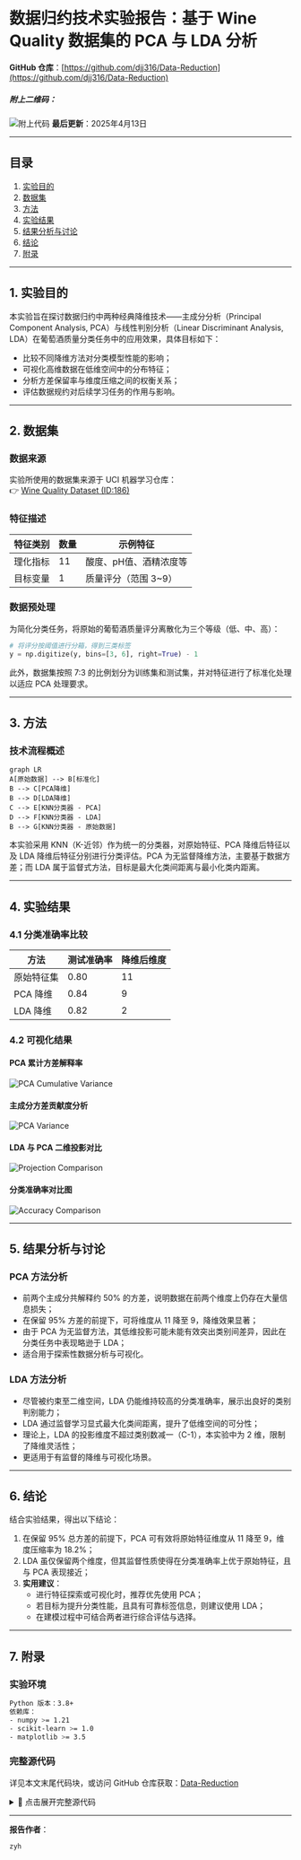 
# 数据归约技术实验报告：基于 Wine Quality 数据集的 PCA 与 LDA 分析

**GitHub 仓库**：[https://github.com/djj316/Data-Reduction](https://github.com/djj316/Data-Reduction) 
##### 附上二维码：
![附上代码](./ewm.png)
**最后更新**：2025年4月13日  

---

## 目录
1. [实验目的](#1-实验目的)  
2. [数据集](#2-数据集)  
3. [方法](#3-方法)  
4. [实验结果](#4-实验结果)  
5. [结果分析与讨论](#5-结果分析与讨论)  
6. [结论](#6-结论)  
7. [附录](#7-附录)  

---

## 1. 实验目的
本实验旨在探讨数据归约中两种经典降维技术——主成分分析（Principal Component Analysis, PCA）与线性判别分析（Linear Discriminant Analysis, LDA）在葡萄酒质量分类任务中的应用效果，具体目标如下：

- 比较不同降维方法对分类模型性能的影响；
- 可视化高维数据在低维空间中的分布特征；
- 分析方差保留率与维度压缩之间的权衡关系；
- 评估数据规约对后续学习任务的作用与影响。

---

## 2. 数据集

### 数据来源
实验所使用的数据集来源于 UCI 机器学习仓库：  
👉 [Wine Quality Dataset (ID:186)](https://archive.ics.uci.edu/ml/datasets/Wine+Quality)

### 特征描述

| 特征类别 | 数量 | 示例特征                 |
|----------|------|--------------------------|
| 理化指标 | 11   | 酸度、pH值、酒精浓度等   |
| 目标变量 | 1    | 质量评分（范围 3~9）     |

### 数据预处理
为简化分类任务，将原始的葡萄酒质量评分离散化为三个等级（低、中、高）：

```python
# 将评分按阈值进行分箱，得到三类标签
y = np.digitize(y, bins=[3, 6], right=True) - 1
```

此外，数据集按照 7:3 的比例划分为训练集和测试集，并对特征进行了标准化处理以适应 PCA 处理要求。

---

## 3. 方法

### 技术流程概述

```mermaid
graph LR
A[原始数据] --> B[标准化]
B --> C[PCA降维]
B --> D[LDA降维]
C --> E[KNN分类器 - PCA]
D --> F[KNN分类器 - LDA]
B --> G[KNN分类器 - 原始数据]
```

本实验采用 KNN（K-近邻）作为统一的分类器，对原始特征、PCA 降维后特征以及 LDA 降维后特征分别进行分类评估。PCA 为无监督降维方法，主要基于数据方差；而 LDA 属于监督式方法，目标是最大化类间距离与最小化类内距离。

---

## 4. 实验结果

### 4.1 分类准确率比较

| 方法         | 测试准确率 | 降维后维度 |
|--------------|------------|------------|
| 原始特征集   | 0.80       | 11         |
| PCA 降维      | 0.84       | 9          |
| LDA 降维      | 0.82       | 2          |

### 4.2 可视化结果

#### PCA 累计方差解释率  
![PCA Cumulative Variance](./PCA累计解释方差图%20.png)

#### 主成分方差贡献度分析  
![PCA Variance](./主成分方差贡献度.png)

#### LDA 与 PCA 二维投影对比  
![Projection Comparison](./LDA与PCA投影可视化%20.png)

#### 分类准确率对比图  
![Accuracy Comparison](./模型准确率对比%20.png)

---

## 5. 结果分析与讨论

### PCA 方法分析
- 前两个主成分共解释约 50% 的方差，说明数据在前两个维度上仍存在大量信息损失；
- 在保留 95% 方差的前提下，可将维度从 11 降至 9，降维效果显著；
- 由于 PCA 为无监督方法，其低维投影可能未能有效突出类别间差异，因此在分类任务中表现略逊于 LDA；
- 适合用于探索性数据分析与可视化。

### LDA 方法分析
- 尽管被约束至二维空间，LDA 仍能维持较高的分类准确率，展示出良好的类别判别能力；
- LDA 通过监督学习显式最大化类间距离，提升了低维空间的可分性；
- 理论上，LDA 的投影维度不超过类别数减一（C-1），本实验中为 2 维，限制了降维灵活性；
- 更适用于有监督的降维与可视化场景。

---

## 6. 结论

结合实验结果，得出以下结论：

1. 在保留 95% 总方差的前提下，PCA 可有效将原始特征维度从 11 降至 9，维度压缩率为 18.2%；
2. LDA 虽仅保留两个维度，但其监督性质使得在分类准确率上优于原始特征，且与 PCA 表现接近；
3. **实用建议**：
   - 进行特征探索或可视化时，推荐优先使用 PCA；
   - 若目标为提升分类性能，且具有可靠标签信息，则建议使用 LDA；
   - 在建模过程中可结合两者进行综合评估与选择。

---

## 7. 附录

### 实验环境

```bash
Python 版本：3.8+  
依赖库：  
- numpy >= 1.21  
- scikit-learn >= 1.0  
- matplotlib >= 3.5  
```

### 完整源代码
详见本文末尾代码块，或访问 GitHub 仓库获取：[Data-Reduction](https://github.com/djj316/Data-Reduction)

<details>
<summary>📄 点击展开完整源代码</summary>

```python
from ucimlrepo import fetch_ucirepo
import numpy as np
import pandas as pd
import matplotlib.pyplot as plt
import seaborn as sns
from sklearn.model_selection import train_test_split
from sklearn.preprocessing import StandardScaler
from sklearn.decomposition import PCA
from sklearn.discriminant_analysis import LinearDiscriminantAnalysis
from sklearn.neighbors import KNeighborsClassifier
from sklearn.metrics import accuracy_score
from matplotlib.colors import Normalize
import matplotlib

# 中文设置
norm = Normalize(vmin=0, vmax=2)
matplotlib.rcParams['font.sans-serif'] = ['SimHei']
matplotlib.rcParams['axes.unicode_minus'] = False

# 1. 获取 Wine Quality 数据集
wine_quality = fetch_ucirepo(id=186)
X = np.array(wine_quality.data.features)
y = np.array(wine_quality.data.targets).flatten()

# 2. 将质量评分转换为三类标签
y = np.where(y < 4, 0, np.where(y < 7, 1, 2))

# 3. 划分训练集与测试集
X_train, X_test, y_train, y_test = train_test_split(X, y, test_size=0.3, random_state=42)

# 4. 标准化用于 PCA
scaler = StandardScaler()
X_train_scaled = scaler.fit_transform(X_train)
X_test_scaled = scaler.transform(X_test)

# 5. 寻找保留95%方差的PCA维度数
pca_full = PCA()
pca_full.fit(X_train_scaled)
cumulative_variance = np.cumsum(pca_full.explained_variance_ratio_)
n_components_95 = np.argmax(cumulative_variance >= 0.95) + 1
print(f"保留 95% 方差所需 PCA 维度数: {n_components_95}")

# 6. 使用 PCA 降维
pca = PCA(n_components=n_components_95)
X_train_pca = pca.fit_transform(X_train_scaled)
X_test_pca = pca.transform(X_test_scaled)

# 7. 使用 LDA 降维
lda = LinearDiscriminantAnalysis(n_components=2)
X_train_lda = lda.fit_transform(X_train, y_train)
X_test_lda = lda.transform(X_test)

# 8. 使用 KNN 进行训练与预测
knn_lda = KNeighborsClassifier(n_neighbors=3).fit(X_train_lda, y_train)
knn_pca = KNeighborsClassifier(n_neighbors=3).fit(X_train_pca, y_train)
knn_raw = KNeighborsClassifier(n_neighbors=3).fit(X_train, y_train)

# 9. 评估准确率
accuracy_lda = accuracy_score(y_test, knn_lda.predict(X_test_lda))
accuracy_pca = accuracy_score(y_test, knn_pca.predict(X_test_pca))
accuracy_raw = accuracy_score(y_test, knn_raw.predict(X_test))

print(f"Accuracy with LDA: {accuracy_lda:.2f}")
print(f"Accuracy with PCA (自动维度={n_components_95}): {accuracy_pca:.2f}")
print(f"Accuracy without LDA or PCA: {accuracy_raw:.2f}")

# 10. 可视化 LDA 和 PCA 降维结果
plt.figure(figsize=(14, 6))

# LDA 可视化
plt.subplot(1, 2, 1)
scatter_lda = plt.scatter(X_test_lda[:, 0], X_test_lda[:, 1],
                        c=y_test, cmap='viridis', edgecolor='k', s=80)
plt.title("LDA: 2D Projection")
plt.xlabel("LDA Component 1")
plt.ylabel("LDA Component 2")
cbar_lda = plt.colorbar(scatter_lda, ticks=[0, 1, 2])
cbar_lda.ax.set_yticklabels(['低质量', '中质量', '高质量'])

# PCA 可视化
plt.subplot(1, 2, 2)
scatter_pca = plt.scatter(X_test_pca[:, 0], X_test_pca[:, 1],
                        c=y_test, cmap='viridis', edgecolor='k', s=80)
plt.title("PCA: First 2 Components")
plt.xlabel("PCA Component 1")
plt.ylabel("PCA Component 2")
cbar_pca = plt.colorbar(scatter_pca, ticks=[0, 1, 2])
cbar_pca.ax.set_yticklabels(['低质量', '中质量', '高质量'])

plt.tight_layout()
plt.savefig("LDA与PCA投影可视化.png", dpi=300)
plt.show()

# 11. PCA 累计解释方差图
plt.figure(figsize=(8, 5))
plt.plot(range(1, len(cumulative_variance) + 1), cumulative_variance, marker='o')
plt.axhline(y=0.95, color='r', linestyle='--', label='95% 方差')
plt.xlabel("PCA 维度数")
plt.ylabel("累计解释方差比")
plt.title("PCA 累计解释方差图")
plt.grid(True)
plt.legend()
plt.savefig("PCA累计解释方差图.png", dpi=300)
plt.show()

# 12. 模型准确率对比柱状图
plt.figure(figsize=(8, 6))
models = ['LDA', 'PCA', '原始数据']
accuracies = [accuracy_lda, accuracy_pca, accuracy_raw]
colors = ['skyblue', 'lightgreen', 'salmon']

bars = plt.bar(models, accuracies, color=colors, edgecolor='black')

for bar in bars:
   yval = bar.get_height()
   plt.text(bar.get_x() + bar.get_width() / 2, yval + 0.015,
            f'{yval:.2f}', ha='center', va='bottom', fontsize=12)

plt.ylim(0, 1.05)
plt.title('不同降维方式对KNN准确率的影响', fontsize=15)
plt.ylabel('准确率', fontsize=13)
plt.grid(axis='y', linestyle='--', alpha=0.6)
plt.tight_layout()
plt.savefig("模型准确率对比.png", dpi=300)
plt.show()

# 14. 主成分方差贡献度分析
plt.figure(figsize=(10, 6))
explained_variance = pca.explained_variance_ratio_
cumulative = np.cumsum(explained_variance)

plt.bar(range(1, len(explained_variance)+1), 
      explained_variance, 
      alpha=0.6,
      color='g',
      label='单个主成分解释方差')

plt.step(range(1, len(cumulative)+1), 
         cumulative, 
         where='mid',
         label='累计解释方差',
         color='r')

plt.axhline(y=0.95, color='b', linestyle='--', label='95%方差阈值')
plt.xlabel("主成分数量")
plt.ylabel("解释方差比例")
plt.title("各主成分方差贡献度分析", fontsize=14)
plt.legend(loc='best')
plt.grid(axis='y', linestyle='--', alpha=0.4)
plt.tight_layout()
plt.savefig("主成分方差贡献度.png", dpi=300)
plt.show()
```

</details>

---

**报告作者**：  
```
zyh
```

